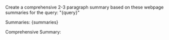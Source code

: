 Create a comprehensive 2-3 paragraph summary based on these webpage summaries for
the query: "{query}"

Summaries:
{summaries}

Comprehensive Summary:
